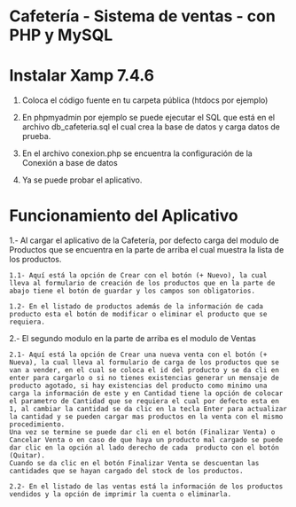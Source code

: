 
# Cafetería - Sistema de ventas -  con PHP y MySQL   

# Instalar Xamp 7.4.6 


1. Coloca el código fuente en tu carpeta pública (htdocs por ejemplo)

  

2. En phpmyadmin por ejemplo se puede ejecutar el SQL que está en el archivo db_cafeteria.sql 
   el cual crea la base de datos y carga datos de prueba.

3. En el archivo conexion.php se encuentra la configuración de la Conexión a base de datos   

4. Ya se puede probar el aplicativo.


# Funcionamiento del Aplicativo

1.- Al cargar el aplicativo de la Cafetería, por defecto carga del modulo de Productos que se encuentra en la parte de arriba el cual muestra la lista de los productos.
    
    1.1- Aquí está la opción de Crear con el botón (+ Nuevo), la cual lleva al formulario de creación de los productos que en la parte de abajo tiene el botón de guardar y los campos son obligatorios.

    1.2- En el listado de productos además de la información de cada producto esta el botón de modificar o eliminar el producto que se requiera.

2.- El segundo modulo en la parte de arriba es el modulo de Ventas
    
    2.1- Aquí está la opción de Crear una nueva venta con el botón (+ Nueva), la cual lleva al formulario de carga de los productos que se van a vender, en el cual se coloca el id del producto y se da cli en enter para cargarlo o si no tienes existencias generar un mensaje de producto agotado, si hay existencias del producto como minimo una carga la información de este y en Cantidad tiene la opción de colocar el parametro de Cantidad que se requiera el cual por defecto esta en 1, al cambiar la cantidad se da clic en la tecla Enter para actualizar la cantidad y se pueden cargar mas productos en la venta con el mismo procedimiento.
    Una vez se termine se puede dar cli en el botón (Finalizar Venta) o Cancelar Venta o en caso de que haya un producto mal cargado se puede dar clic en la opción al lado derecho de cada  producto con el botón (Quitar).
    Cuando se da clic en el botón Finalizar Venta se descuentan las cantidades que se hayan cargado del stock de los productos.

    2.2- En el listado de las ventas está la información de los productos vendidos y la opción de imprimir la cuenta o eliminarla.



